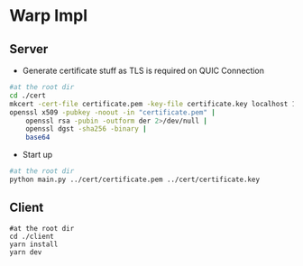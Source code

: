 # Warp Impl
## Server
- Generate certificate stuff as TLS is required on QUIC Connection
```bash
#at the root dir
cd ./cert
mkcert -cert-file certificate.pem -key-file certificate.key localhost 127.0.0.1 ::1
openssl x509 -pubkey -noout -in "certificate.pem" |
	openssl rsa -pubin -outform der 2>/dev/null |
	openssl dgst -sha256 -binary |
	base64
```

- Start up
```bash
#at the root dir
python main.py ../cert/certificate.pem ../cert/certificate.key
```

## Client
```
#at the root dir
cd ./client
yarn install
yarn dev
```
